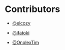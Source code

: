 # Contributors
-  [@elcozy](https://github.com/elcozy)

-  [@ifatoki](https://github.com/ifatoki)
-  [@OnolexTim](https://github.com/OnolexTim)
